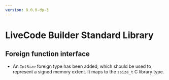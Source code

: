 ```yaml
---
version: 8.0.0-dp-3
---
```

# LiveCode Builder Standard Library
## Foreign function interface

* An `IntSize` foreign type has been added, which should be used to
  represent a signed memory extent.  It maps to the `ssize_t` C
  library type.
